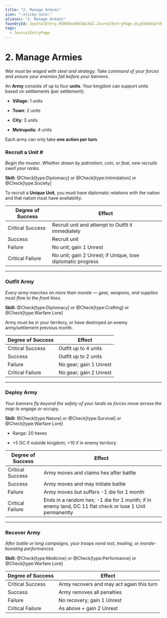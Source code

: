 ```yaml
---
title: "2. Manage Armies"
icon: ":sticky-note:"
aliases: "2. Manage Armies"
foundryId: JournalEntry.H5B98os84C6ALhGI.JournalEntryPage.dLyEtKb0d2rdOXd7
tags:
  - JournalEntryPage
---
```


# 2. Manage Armies
_War must be waged with steel and strategy. Take command of your forces and ensure your enemies fall before your banners._

An **Army** consists of up to four **units**. Your kingdom can support units based on settlements (per settlement):

*   **Village**: 1 units
    
*   **Town**: 2 units
    
*   **City**: 3 units
    
*   **Metropolis**: 4 units
    

Each army can only take **one action per turn**.

### **Recruit a Unit** #

_Begin the muster. Whether drawn by patriotism, coin, or fear, new recruits swell your ranks._

**Skill:** @Check\[type:Diplomacy\] or @Check\[type:Intimidation\] or @Check\[type:Society\]

To recruit a **Unique Unit**, you must have diplomatic relations with the nation and that nation must have availability.

| Degree of Success | Effect |
| --- | --- |
| Critical Success | Recruit unit and attempt to Outfit it immediately |
| Success | Recruit unit |
| Failure | No unit; gain 1 Unrest |
| Critical Failure | No unit; gain 2 Unrest; if Unique, lose diplomatic progress |

* * *

### **Outfit Army**

_Every army marches on more than morale — gear, weapons, and supplies must flow to the front lines._

**Skill:** @Check\[type:Diplomacy\] or @Check\[type:Crafting\] or @Check\[type:Warfare Lore\]

Army must be in your territory, or have destroyed an enemy army/settlement previous month.

| Degree of Success | Effect |
| --- | --- |
| Critical Success | Outfit up to 4 units |
| Success | Outfit up to 2 units |
| Failure | No gear; gain 1 Unrest |
| Critical Failure | No gear; gain 2 Unrest |

* * *

### **Deploy Army**

_Your banners fly beyond the safety of your lands as forces move across the map to engage or occupy._

**Skill:** @Check\[type:Nature\] or @Check\[type:Survival\] or @Check\[type:Warfare Lore\]

*   Range: 20 hexes
    
*   +5 DC if outside kingdom; +10 if in enemy territory
    

| Degree of Success | Effect |
| --- | --- |
| Critical Success | Army moves and claims hex after battle |
| Success | Army moves and may initiate battle |
| Failure | Army moves but suffers -1 die for 1 month |
| Critical Failure | Ends in a random hex; -1 die for 1 month; if in enemy land, DC 11 flat check or lose 1 Unit permanently |

* * *

### **Recover Army**

_After battle or long campaigns, your troops need rest, healing, or morale-boosting performances._

**Skill:** @Check\[type:Medicine\] or @Check\[type:Performance\] or @Check\[type:Warfare Lore\]

| Degree of Success | Effect |
| --- | --- |
| Critical Success | Army recovers and may act again this turn |
| Success | Army removes all penalties |
| Failure | No recovery; gain 1 Unrest |
| Critical Failure | As above + gain 2 Unrest |
